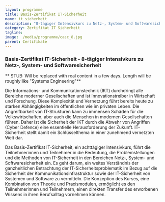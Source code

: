```yaml
---
layout: programme
title: Basis-Zertifikat IT-Sicherheit
name: it_sicherheit
description: "8-tägiger Intensivkurs zu Netz-, System- und Softwaresicherheit"
category: Zertifikat IT Sicherheit
tagline: 
image:  /media/programme/casc_8.jpg
parent: Certifikate
---
```


### Basis-Zertifikat IT-Sicherheit - 8-tägiger Intensivkurs zu Netz-, System- und Softwaresicherheit


** STUB: Will be replaced with real content in a few days. Length will be roughly like "Systems Engineering"**




Die Informations- und Kommunikationstechnik (IKT) durchdringt alle Bereiche moderner Gesellschaften und ist Innovationstreiber in Wirtschaft und Forschung. Diese Komplexität und Vernetzung führt bereits heute zu starken Abhängigkeiten im öffentlichen wie im privaten Leben. Die Angreifbarkeit von IT-Strukturen kann zu immensen Schäden für die Volkswirtschaften, aber auch die Menschen in modernen Gesellschaften führen. Daher ist die Sicherheit der IKT durch die Abwehr von Angriffen (Cyber Defence) eine essentielle Herausforderung der Zukunft. IT-Sicherheit stellt damit ein Schlüsselthema in einer zunehmend vernetzten Welt dar.

Das Basis-Zertifikat IT-Sicherheit, ein achttägiger Intensivkurs, führt die Teilnehmerinnen und Teilnehmer in die Bedeutung, die Problemstellungen und die Methoden von IT-Sicherheit in den Bereichen Netz-, System- und Softwaresicherheit ein. Es geht darum, ein weites Verständnis der ganzheitlichen Betrachtung der IT-Sicherheitsproblematik im Bezug auf die Sicherheit der Kommunikationsinfrastruktur sowie der IT-Sicherheit von Systemen und Software zu vermitteln. Die Konzeption des Kurses, eine Kombination von Theorie und Praxismodulen, ermöglicht es den Teilnehmerinnen und Teilnehmern, einen direkten Transfer des erworbenen Wissens in ihren Berufsalltag vornehmen können.


